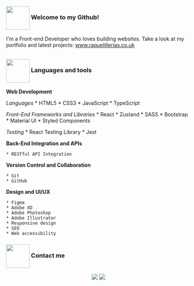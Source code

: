 <!----------------------------------------------------------Greetings card & ConnectionBadges---------------------------------------------------------> 
 
 
###  <img align="center" height="64" width="64" src="https://img.icons8.com/bubbles/100/000000/document.png"/> Welcome to my Github!
I'm a Front-end Developer who loves building websites. Take a look at my portfolio and latest projects: <a href="https://www.raquelillerias.co.uk"  target="_blank">www.raquelillerias.co.uk</a>
 ## 
<!---------------------------------------------------------------------Current Goals-------------------------------------------------------------------> 

 ### <img align="center" height="64" width="64" src="https://img.icons8.com/bubbles/100/000000/opened-folder.png"/> Languages and tools
**Web Development**

  _Languages_
    * HTML5
    * CSS3
    * JavaScript
    * TypeScript

   _Front-End Frameworks and Libraries_
    * React
    * Zustand
    * SASS
    * Bootstrap
    * Material UI
    * Styled Components
  
  _Testing_
    * React Testing Library
    * Jest

**Back-End Integration and APIs**

    * RESTful API Integration
 
**Version Control and Collaboration**

    * Git
    * GitHub
 
**Design and UI/UX**

    * Figma
    * Adobe XD
    * Adobe Photoshop
    * Adobe Illustrator
    * Responsive design
    * SEO
    * Web accessibility 
 
 <!---------------------------------------------------------------------Contact-------------------------------------------------------------------> 
 ### <img align="center" height="64" width="64" src="https://img.icons8.com/bubbles/100/000000/contacts.png"/> Contact me
 
  <div align="center"> 
  <a href="https://www.linkedin.com/in/raquel-illerias/" target="_blank" title="My LinkedIn!" ><img src="https://img.shields.io/badge/LinkedIn-0077B5?style=for-the-badge&logo=linkedin&logoColor=white"></a>
  <a href="mailto:raquel.illerias@gmail.com" target="_blank" title="Email me at raquel.illerias@gmail.com"><img src="https://img.shields.io/badge/Gmail-D14836?style=for-the-badge&logo=gmail&logoColor=white"></a>
 </div>

